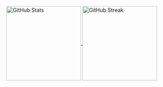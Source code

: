 <!-- ## Hi there 👋 -->
<!--
**josharnow/josharnow** is a ✨ _special_ ✨ repository because its `README.md` (this file) appears on your GitHub profile.

Here are some ideas to get you started:

- 🔭 I’m currently working on ...
- 🌱 I’m currently learning ...
- 👯 I’m looking to collaborate on ...
- 🤔 I’m looking for help with ...
- 💬 Ask me about ...
- 📫 How to reach me: ...
- 😄 Pronouns: ...
- ⚡ Fun fact: ...
-->


<!-- NOTE - Top Langs card doesn't work with repos not owned by me, so it doesn't really reflect the languages I most use -->
<!-- [![Top Langs](https://github-readme-stats.vercel.app/api/top-langs/?username=josharnow&layout=compact&count_private=true&theme=calm)](https://www.josharnow.com) -->

<!-- "By default, the stats card only shows statistics like stars, commits, and pull requests from public repositories. To show private statistics on the stats card, you should deploy your own instance using your own GitHub API token." -->
<a href="https://josharnow.com" target="_blank">
  <img height=200 align="center" src="https://github-readme-stats-two-green-85.vercel.app/api?username=josharnow&count_private=true&show_icons=true&theme=calm&hide_border=true&bg_color=90,f6921e,eb008b&title_color=fff&text_color=fff" alt="GitHub Stats" />
</a>
<a href="https://josharnow.com" target="_blank">
  <img height=200 align="center" src="https://github-readme-streak-stats-theta-seven.vercel.app?user=josharnow&hide_border=true&theme=ocean-gradient&background=90,f6921e,eb008b" alt="GitHub Streak" />
<!--   <img height=200 align="center" src="https://github-readme-streak-stats-theta-seven.vercel.app?user=josharnow&theme=ocean-gradient" alt="GitHub Streak" /> -->
</a>
